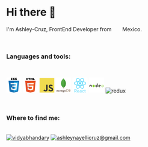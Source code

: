 # **Hi there** 👋

I'm Ashley-Cruz, FrontEnd Developer from <img src='https://www.worldometers.info/img/flags/small/tn_mx-flag.gif' width='21' height='15'> Mexico.

<br />

### **Languages and tools:**

<br />

<img src="https://raw.githubusercontent.com/devicons/devicon/master/icons/css3/css3-original-wordmark.svg" alt="css3" width="40" height="40"/> <img src="https://raw.githubusercontent.com/devicons/devicon/master/icons/html5/html5-original-wordmark.svg" alt="html5" width="40" height="40"/> <img src="https://raw.githubusercontent.com/devicons/devicon/master/icons/javascript/javascript-original.svg" alt="javascript" width="40" height="40"/> <img src="https://raw.githubusercontent.com/devicons/devicon/master/icons/mongodb/mongodb-original-wordmark.svg" alt="mongodb" width="40" height="40"/> <img src="https://raw.githubusercontent.com/devicons/devicon/master/icons/react/react-original-wordmark.svg" alt="react" width="40" height="40"/> <img src="https://raw.githubusercontent.com/devicons/devicon/master/icons/nodejs/nodejs-original-wordmark.svg" alt="nodejs" width="40" height="40"/> <img src="https://cdn.jsdelivr.net/gh/devicons/devicon/icons/redux/redux-original.svg" alt="redux" width="40" height="40"/>

<br />

### **Where to find me:**

<br />
<a href="https://www.linkedin.com/in/ashley-nayelli-cruz-villalobos-8144581ba/" target="blank"><img src="https://img.shields.io/badge/LinkedIn-0077B5?style=for-the-badge&logo=linkedin&logoColor=white" alt="vidyabhandary"/></a>
<a href="mailto:ashleynayellicruz@gmail.com" target="blank"><img src="https://img.shields.io/badge/Gmail-D14836?style=for-the-badge&logo=gmail&logoColor=white" alt="ashleynayellicruz@gmail.com"/></a>
